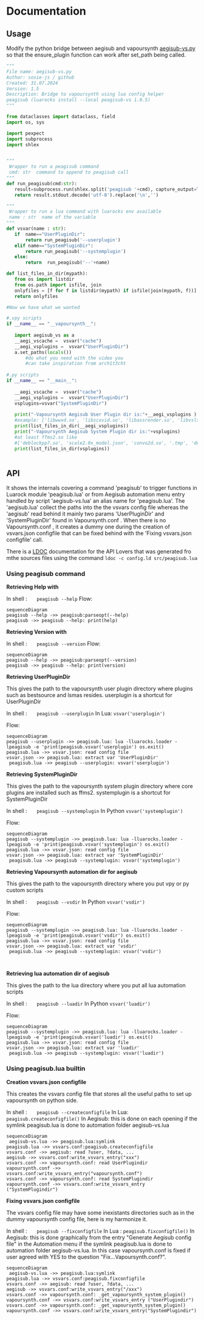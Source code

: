 
# Documentation

## Usage

Modify the python bridge between aegisub and vapoursynth [aegisub-vs.py](https://raw.githubusercontent.com/arch1t3cht/Aegisub/vapoursynth/automation/vapoursynth/aegisub_vs.py) so that the ensure_plugin function can work after set_path being called.


 ```python
 """
File name: aegisub-vs.py
Author: sosie-js / github 
Created: 31.07.2024
Version: 1.5
Description: Bridge to vapoursynth using lua config helper 
peagisub (luarocks install --local peagisub-vs 1.0.5)
"""

from dataclasses import dataclass, field
import os, sys

import pexpect
import subprocess
import shlex


"""
  Wrapper to run a peagisub command 
  cmd: str  command to append to peagisub call 
"""
def run_peagisub(cmd:str):
    result=subprocess.run(shlex.split('peagisub '+cmd), capture_output=True)
    return result.stdout.decode('utf-8').replace('\n','')

"""
  Wrapper to run a lua command with luarocks env available
  name : str  name of the variable 
"""
def vsvar(name : str):
    if  name=="UserPluginDir":
        return run_peagisub('--userplugin')
    elif name=="SystemPluginDir":
        return run_peagisub('--systemplugin')
    else:
        return  run_peagisub('--'+name)

def list_files_in_dir(mypath):
    from os import listdir
    from os.path import isfile, join
    onlyfiles = [f for f in listdir(mypath) if isfile(join(mypath, f))]
    return onlyfiles

#Now we have what we wanted

#.vpy scripts
if __name__ == "__vapoursynth__":
    
    import aegisub_vs as a
    __aegi_vscache =  vsvar("cache")
    __aegi_vsplugins =  vsvar("UserPluginDir")
    a.set_paths(locals())
		#do what you need with the video you
		#can take inspiration from arch1t3cht
		
#.py scripts
if __name__ == "__main__":    
    
    __aegi_vscache =  vsvar("cache")
    __aegi_vsplugins =  vsvar("UserPluginDir")
    vsplugins=vsvar("SystemPluginDir")
    
    print("-Vapoursynth Aegisub User Plugin dir is:"+__aegi_vsplugins )
    #example: ['libwwxd.so', 'libscxvid.so', 'libassrender.so', 'libvslsmashsource.so', 'bestsource.so']
    print(list_files_in_dir(__aegi_vsplugins))
    print("-Vapoursynth Aegisub System Plugin dir is:"+vsplugins)
    #at least ffms2.so like
    #['deblockpp7.so', 'scale2.0x_model.json', 'convo2d.so', '.tmp', 'delogo.so', 'bifrost.so', 'dctfilter.so', 'awarpsharp2.so', 'combmask.so', 'deblock.so', 'd2vsource.so', 'libsubtext.so', 'dfttest.so', 'ctmf.so', 'addgrain.so', 'eedi2.so', 'bilateral.so', 'ffms2.so', 'depan.so', 'noise3_model.json', 'noise1_model.json', 'd2vscan.pl', 'bm3d.so', 'eedi3.so', 'cnr2.so', 'noise2_model.json', 'damb.so', 'degrainmedian.so']
    print(list_files_in_dir(vsplugins))
		
 ```
   
## API

It shows the internals covering a command 'peagisub' to trigger functions in Luarock module 'peagisub.lua' or from Aegisub automation menu entry handled by script 'aegisub-vs.lua' an alias name for 'peagisub.lua'. The 'aegisub.lua' collect the paths into the the vsvars config file whereas the 'aegisub' read behind it mainly two params 'UserPluginDir' and 'SystemPluginDir' found in Vapoursynth.conf . When there is no Vapoursynth.conf , it creates a dummy one during the creation of vsvars.json configfile that can be fixed behind with  the 'Fixing vsvars.json configfile' call.

There is a [LDOC](index.html) documentation for the API Lovers that was generated fro mthe sources files
using the command `ldoc -c config.ld src/peagisub.lua`

### Using peagisub command

**Retrieving Help with**  

In shell : `   peagisub --help`
Flow:
```mermaid  
sequenceDiagram  
peagisub --help ->> peagisub:parseopt(--help)
peagisub ->> peagisub --help: print(help)
```

**Retrieving Version with**  

In shell : `   peagisub --version`
Flow:
```mermaid  
sequenceDiagram  
peagisub --help ->> peagisub:parseopt(--version)
peagisub ->> peagisub --help: print(version)
```

**Retrieving UserPluginDir**

This gives the path to the  vapoursynth user plugin directory where plugins such as bestsource and lsmas resides.
userplugin is a shortcut for UserPluginDir

In shell : `   peagisub --userplugin`
In Lua:  `vsvar('userplugin')`

Flow:
```mermaid  
sequenceDiagram  
peagisub --userplugin ->> peagisub.lua: lua -lluarocks.loader -lpeagisub -e 'print(peagisub.vsvar('userplugin') os.exit()
peagisub.lua ->> vsvar.json: read config file 
vsvar.json ->> peagisub.lua: extract var 'UserPluginDir'
 peagisub.lua ->> peagisub --userplugin: vsvar('userplugin')
```

**Retrieving SystemPluginDir**

This gives the path to the  vapoursynth system plugin directory where core plugins are installed such as ffms2.
systemplugin is a shortcut for SystemPluginDir

In shell : `   peagisub --systemplugin`
In Python `vsvar('systemplugin')`

Flow:
```mermaid  
sequenceDiagram  
peagisub --systemplugin ->> peagisub.lua: lua -lluarocks.loader -lpeagisub -e 'print(peagisub.vsvar('systemplugin') os.exit()
peagisub.lua ->> vsvar.json: read config file 
vsvar.json ->> peagisub.lua: extract var 'SystemPluginDir'
 peagisub.lua ->> peagisub --systemplugin: vsvar('systemplugin')
```

**Retrieving Vapoursynth automation dir for aegisub**

This gives the path to the  vapoursynth directory where you put vpy or py custom scripts

In shell : `   peagisub --vsdir`
In Python `vsvar('vsdir')`

Flow:
```mermaid  
sequenceDiagram  
peagisub --systemplugin ->> peagisub.lua: lua -lluarocks.loader -lpeagisub -e 'print(peagisub.vsvar('vsdir') os.exit()
peagisub.lua ->> vsvar.json: read config file 
vsvar.json ->> peagisub.lua: extract var 'vsdir'
 peagisub.lua ->> peagisub --systemplugin: vsvar('vsdir')
 
 
```

**Retrieving lua automation dir of aegisub**

This gives the path to the  lua directory where you put all lua automation scripts

In shell : `   peagisub --luadir`
In Python `vsvar('luadir')`

Flow:
```mermaid  
sequenceDiagram  
peagisub --systemplugin ->> peagisub.lua: lua -lluarocks.loader -lpeagisub -e 'print(peagisub.vsvar('luadir') os.exit()
peagisub.lua ->> vsvar.json: read config file 
vsvar.json ->> peagisub.lua: extract var 'luadir'
 peagisub.lua ->> peagisub --systemplugin: vsvar('luadir')
 ```

### Using peagisub.lua builtin

**Creation vsvars.json configfile**

This creates the vsvars config file that stores all the useful
paths to set up vapoursynth on python side.

In shell : `   peagisub --createconfigfile`
In Lua: `peagisub.createconfigfile()`
In Aegisub:  this is done on each opening if the symlink
peagisub.lua is done to automation folder aegisub-vs.lua

```mermaid
sequenceDiagram  
 aegisub-vs.lua ->> peagisub.lua:symlink 
peagisub.lua ->> vsvars.conf:peagisub.createconfigfile
vsvars.conf ->> aegisub: read ?user, ?data, ...
aegisub ->> vsvars.conf:write_vsvars_entry("xxx")
vsvars.conf ->> vapoursynth.conf: read UserPlugindir
vapoursynth.conf ->> vsvars.conf:write_vsvars_entry("vapoursynth.conf") 
vsvars.conf ->> vapoursynth.conf: read SystemPlugindir
vapoursynth.conf ->> vsvars.conf:write_vsvars_entry ("SystemPlugindir")
```

**Fixing vsvars.json configfile**

The vsvars config file may have some inexistants directories
such as in the dummy  vapoursynth config file, here is my
harmonize it. 

In shell : `   peagisub --fixconfigfile`
In Lua : `peagisub.fixconfigfile()`
In Aegisub:  this is done graphically from the entry "Generate Aegisub config file" in the Automation menu if the symlink peagisub.lua is done to automation folder aegisub-vs.lua. In this case vapoursynth.conf is fixed if user agreed with YES to the question "Fix...Vapoursynth.conf?".

```mermaid
sequenceDiagram  
 aegisub-vs.lua ->> peagisub.lua:symlink 
peagisub.lua ->> vsvars.conf:peagisub.fixconfigfile
vsvars.conf ->> aegisub: read ?user, ?data, ...
aegisub ->> vsvars.conf:write_vsvars_entry("/xxx")
vsvars.conf ->> vapoursynth.conf: _get_vapoursynth_system_plugin()
vapoursynth.conf ->> vsvars.conf:write_vsvars_entry ("UserPlugindir")
vsvars.conf ->> vapoursynth.conf: _get_vapoursynth_system_plugin()
vapoursynth.conf ->> vsvars.conf:write_vsvars_entry("SystemPlugindir")

